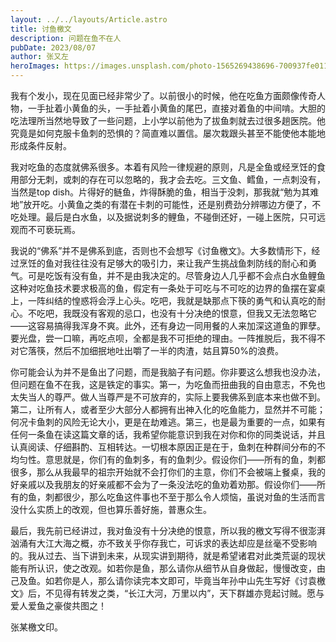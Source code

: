 ```yaml
---
layout: ../../layouts/Article.astro
title: 讨鱼檄文
description: 问题在鱼不在人
pubDate: 2023/08/07
author: 张又左
heroImages: https://images.unsplash.com/photo-1565269438696-700937fe011b?auto=format&fit=crop&w=1740&q=80
---
```


我有个发小，现在见面已经非常少了。以前很小的时候，他在吃鱼方面颇像传奇人物，一手扯着小黄鱼的头，一手扯着小黄鱼的尾巴，直接对着鱼的中间啃。大胆的吃法理所当然地导致了一些问题，上小学以前他为了拔鱼刺就去过很多趟医院。他究竟是如何克服卡鱼刺的恐惧的？简直难以置信。屡次栽跟头甚至不能使他本能地形成条件反射。

我对吃鱼的态度就佛系很多。本着有风险一律规避的原则，凡是全鱼或经烹饪的食用部分无刺，或刺的存在可以忽略的，我才会去吃。三文鱼、鳕鱼，一点刺没有，当然是top dish。片得好的鲢鱼，炸得酥脆的鱼，相当于没刺，那我就“勉为其难地”放开吃。小黄鱼之类的有潜在卡刺的可能性，还是别费劲分辨哪边方便了，不吃处理。最后是白水鱼，以及据说刺多的鲤鱼，不碰倒还好，一碰上医院，只可远观而不可亵玩焉。

我说的“佛系”并不是佛系到底，否则也不会想写《讨鱼檄文》。大多数情形下，经过烹饪的鱼对我往往没有足够大的吸引力，来让我产生挑战鱼刺防线的耐心和勇气。可是吃饭有没有鱼，并不是由我决定的。尽管身边人几乎都不会点白水鱼鲤鱼这种对吃鱼技术要求极高的鱼，假定有一条处于可吃与不可吃的边界的鱼摆在宴桌上，一阵纠结的惶惑将会浮上心头。吃吧，我就是缺那点下筷的勇气和认真吃的耐心。不吃吧，我既没有客观的忌口，也没有十分决绝的恨意，但我又无法忽略它——这容易搞得我浑身不爽。此外，还有身边一同用餐的人来加深这道鱼的罪孽。要光盘，尝一口嘛，再吃点呗，全都是我不可拒绝的理由。一阵推脱后，我不得不对它落筷，然后不加细抿地吐出嚼了一半的肉渣，姑且算50%的浪费。

你可能会认为并不是鱼出了问题，而是我脑子有问题。你非要这么想我也没办法，但问题在鱼不在我，这是铁定的事实。第一，为吃鱼而扭曲我的自由意志，不免也太失当人的尊严。做人当尊严是不可放弃的，实际上要我佛系到底本来也做不到。第二，让所有人，或者至少大部分人都拥有出神入化的吃鱼能力，显然并不可能；何况卡鱼刺的风险无论大小，更是在劫难逃。第三，也是最为重要的一点，如果有任何一条鱼在读这篇文章的话，我希望你能意识到我在对你和你的同类说话，并且认真阅读、仔细斟酌、互相转达。一切根本原因正是在于，鱼刺在种群间分布的不均匀性。意思就是，你们有的鱼刺多，有的鱼刺少。假设你们——所有的鱼，刺都很多，那么从我最早的祖宗开始就不会打你们的主意，你们不会被端上餐桌，我的好亲戚以及我朋友的好亲戚都不会为了一条没法吃的鱼劝着劝那。假设你们——所有的鱼，刺都很少，那么吃鱼这件事也不至于那么令人烦恼，虽说对鱼的生活而言没什么实质上的改观，但也算乐善好施，普惠众生。

最后，我先前已经讲过，我对鱼没有十分决绝的恨意，所以我的檄文写得不很澎湃汹涌有大江大海之概，亦不致关乎你存我亡，可诉求的表达却应是丝毫不受影响的。我从过去、当下讲到未来，从现实讲到期待，就是希望诸君对此类荒诞的现状能有所认识，使之改观。如若你是鱼，那么请你从细节从自身做起，慢慢改变，由己及鱼。如若你是人，那么请你读完本文即可，毕竟当年孙中山先生写好《讨袁檄文》后，不见得有转发之类，“长江大河，万里以内”，天下群雄亦竞起讨贼。愿与爱人爱鱼之豪俊共图之！

张某檄文印。
